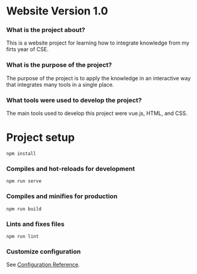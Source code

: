 # Website Version 1.0

### What is the project about?
This is a website project for learning how to integrate knowledge from my firts year of CSE.

### What is the purpose of the project?
The purpose of the project is to apply the knowledge in an interactive way that integrates many tools in a single place.

### What tools were used to develop the project?
The main tools used to develop this project were vue.js, HTML, and CSS.

# Project setup
```
npm install
```

### Compiles and hot-reloads for development
```
npm run serve
```

### Compiles and minifies for production
```
npm run build
```

### Lints and fixes files
```
npm run lint
```

### Customize configuration
See [Configuration Reference](https://cli.vuejs.org/config/).
